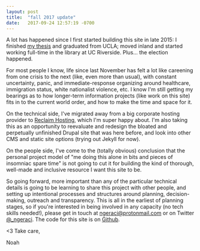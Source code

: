 ```yaml
---
layout: post
title:  "fall 2017 update"
date:   2017-09-24 12:57:19 -0700
---
```


A lot has happened since I first started building this site in late 2015: I finished [my thesis](https://escholarship.org/uc/item/79x9w05q) and graduated from UCLA; moved inland and started working full-time in the library at UC Riverside. Plus... the election happened. 

For most people I know, life since last November has felt a lot like careening from one crisis to the next (like, even more than usual), with constant uncertainty, panic, and immediate-response organizing around healthcare, immigration status, white nationalist violence, etc. I know I'm still getting my bearings as to how longer-term information projects (like work on this site) fits in to the current world order, and how to make the time and space for it.

On the technical side, I've migrated away from a big corporate hosting provider to [Reclaim Hosting](https://reclaimhosting.com/), which I'm super happy about. I'm also taking this as an opportunity to reevaluate and redesign the bloated and perpetually unfinished Drupal site that was here before, and look into other CMS and static site options (trying out Jekyll for now).

On the people side, I've come to the (totally obvious) conclusion that the personal project model of "me doing this alone in bits and pieces of insomniac spare time" is not going to cut it for building the kind of thorough, well-made and inclusive resource I want this site to be. 

So going forward, more important than any of the particular technical details is going to be learning to share this project with other people, and setting up intentional processes and structures around planning, decision-making, outreach and transparency. This is all in the earliest of planning stages, so if you're interested in being involved in any capacity (no tech skills needed!), please get in touch at [ngeraci@protonmail.com](mailto:ngeraci@protonmail.com) or on Twitter [@\_ngeraci](https://twitter.com/_ngeraci). The code for this site is on [Github](https://github.com/ngeraci/mentalhealthrecords).

<3 Take care,

Noah
